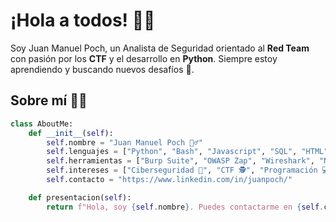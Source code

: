 # ¡Hola a todos! 👋🏻

Soy Juan Manuel Poch, un Analista de Seguridad orientado al **Red Team** con pasión por los **CTF** y el desarrollo en **Python**. Siempre estoy aprendiendo y buscando nuevos desafíos 🚀.

## Sobre mí 👨‍💻

```python
class AboutMe:
    def __init__(self):
        self.nombre = "Juan Manuel Poch 🙋‍♂️"
        self.lenguajes = ["Python", "Bash", "Javascript", "SQL", "HTML", "CSS"]
        self.herramientas = ["Burp Suite", "OWASP Zap", "Wireshark", "Nmap", "Metasploit", "Azure"]
        self.intereses = ["Ciberseguridad 🔐", "CTF 🕵️", "Programación 💻", "Automatización con Python ⚙️"]
        self.contacto = "https://www.linkedin.com/in/juanpoch/"

    def presentacion(self):
        return f"Hola, soy {self.nombre}. Puedes contactarme en {self.contacto}."

